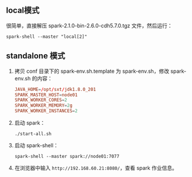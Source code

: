 ## local模式

很简单，直接解压 spark-2.1.0-bin-2.6.0-cdh5.7.0.tgz 文件，然后运行：

```
spark-shell --master "local[2]"
```

## standalone 模式

1. 拷贝 conf 目录下的 spark-env.sh.template 为 spark-env.sh，修改 spark-env.sh 的内容：

    ```conf
    JAVA_HOME=/opt/sxt/jdk1.8.0_201
    SPARK_MASTER_HOST=node01
    SPARK_WORKER_CORES=2
    SPARK_WORKER_MEMORY=2g
    SPARK_WORKER_INSTANCES=2
    ```

2. 启动 spark：

    ```
    ./start-all.sh
    ```

3. 启动 spark-shell：

    ```
    spark-shell --master spark://node01:7077
    ```

4. 在浏览器中输入 `http://192.168.60.21:8080/`，查看 spark 作业信息。


